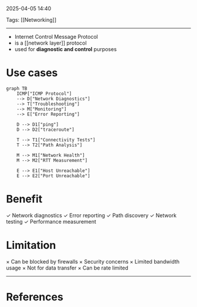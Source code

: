 2025-04-05 14:40

Tags: [[Networking]]

---

- Internet Control Message Protocol
- is a [[network layer]] protocol
- used for **diagnostic and control** purposes

# Use cases

```mermaid
graph TB
    ICMP["ICMP Protocol"] 
    --> D["Network Diagnostics"]
    --> T["Troubleshooting"]
    --> M["Monitoring"]
    --> E["Error Reporting"]
    
    D --> D1["ping"]
    D --> D2["traceroute"]
    
    T --> T1["Connectivity Tests"]
    T --> T2["Path Analysis"]
    
    M --> M1["Network Health"]
    M --> M2["RTT Measurement"]
    
    E --> E1["Host Unreachable"]
    E --> E2["Port Unreachable"]
```

# Benefit
✓ Network diagnostics
✓ Error reporting
✓ Path discovery
✓ Network testing
✓ Performance measurement

# Limitation
× Can be blocked by firewalls
× Security concerns
× Limited bandwidth usage
× Not for data transfer
× Can be rate limited


---
# References